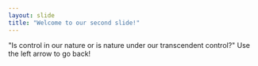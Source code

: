 ```yaml
---
layout: slide
title: "Welcome to our second slide!"
---
```

"Is control in our nature or is nature under our transcendent control?"
Use the left arrow to go back!
